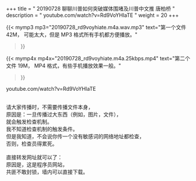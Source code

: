 +++
title = " 20190728 聊聊川普如何突破媒体围堵及川普中文推 唐柏桥 "
description = " youtube.com/watch?v=Rd9VoYHIaTE "
weight = 20
+++

{{< mymp3  mp3="20190728_rd9voyhiate.m4a.wav.mp3"
text="第一个文件 42M， 可能太大，但是 MP3 格式所有手机都方便播放。"
>}}

{{< mymp4x mp4x="20190728_rd9voyhiate.m4a.25kbps.mp4"
text="第二个文件 19M， MP4 格式，有些手机播放效果一般。"
>}}

youtube.com/watch?v=Rd9VoYHIaTE 



<br>
请大家传播时，不需要传播文件本身，<br>
原因是：一旦传播过大东西（例如，图片，文件），<br>
就会触发检查机制。<br>
我不知道检查机制的触发条件。<br>
但是我知道，不会说你传一个没有敏感词的网络地址都检查，<br>
否则，检查员得累死。<br><br>
直接转发网址就可以了：<br>
原因是，这是程序员网站，<br>
共匪不敢封锁，墙内可以直接下载。







